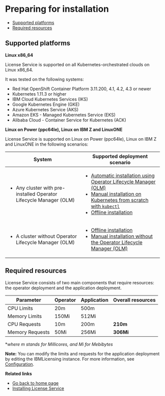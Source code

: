 
# Preparing for installation

- [Supported platforms](#supported-platforms)
- [Required resources](#required-resources)

## Supported platforms

<b>Linux x86_64</b>

License Service is supported on all Kubernetes-orchestrated clouds on Linux x86_64.

It was tested on the following systems:

- Red Hat OpenShift Container Platform 3.11.200, 4.1, 4.2, 4.3 or newer
- Kubernetes 1.11.3 or higher
- IBM Cloud Kubernetes Services (IKS)
- Google Kubernetes Engine (GKE)
- Azure Kubernetes Service (AKS)
- Amazon EKS - Managed Kubernetes Service (EKS)
- Alibaba Cloud - Container Service for Kubernetes (ACK)

<b>Linux on Power (ppc64le), Linux on IBM Z and LinuxONE</b>

License Service is supported on Linux on Power (ppc64le), Linux on IBM Z and LinuxONE in the following scenarios:

 |System|Supported deployment scenario|
 |---|---|
 |<ul><li>Any cluster with pre-installed Operator Lifecycle Manager (OLM)</li></ul>|<ul><li>[Automatic installation using Operator Lifecycle Manager (OLM)](Automatic_installation.md)</li><li>[Manual installation on Kubernetes from scratch with `kubectl`](Install_from_scratch.md)</li><li>[Offline installation](Install_offline.md)</li></ul>|
|<ul><li>A cluster without Operator Lifecycle Manager (OLM)</li></ul>| <ul><li>[Offline installation](Install_offline.md)</li><li>[Manual installation without the Operator Lifecycle Manager (OLM)](Install_without_OLM.md)</li></ul>|

## Required resources

License Service consists of two main components that require resources: the operator deployment and the application deployment.

 |Parameter|Operator|Application|Overall resources|
 |---|---|---|---|
 |CPU Limits| 20m| 500m| |
 |Memory Limits| 150Mi|512Mi|
 |CPU Requests| 10m|200m|**210m**|
 |Memory Requests|50Mi|256Mi|**306Mi**|

 *_where m stands for Millicores, and Mi for Mebibytes_

 **Note:** You can modify the limits and requests for the application deployment by editing the IBMLicensing instance. For more information, see [Configuration](Configuration.md).

<b>Related links</b>

- [Go back to home page](../License_Service_main.md#documentation)
- [Installing License Service](Installation_scenarios.md)
